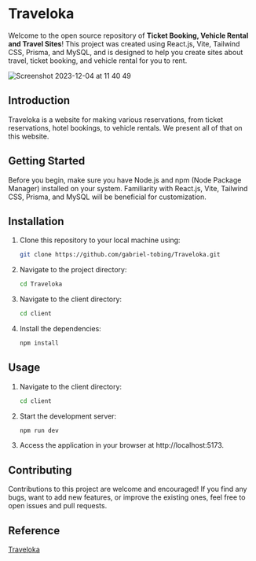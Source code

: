 # Traveloka

Welcome to the open source repository of **Ticket Booking, Vehicle Rental and Travel Sites**! This project was created using React.js, Vite, Tailwind CSS, Prisma, and MySQL, and is designed to help you create sites about travel, ticket booking, and vehicle rental for you to rent.

![Screenshot 2023-12-04 at 11 40 49](https://i.im.ge/2023/12/04/CBkxvq.demo.png)

## Introduction

Traveloka is a website for making various reservations, from ticket reservations, hotel bookings, to vehicle rentals. We present all of that on this website.

## Getting Started

Before you begin, make sure you have Node.js and npm (Node Package Manager) installed on your system. Familiarity with React.js, Vite, Tailwind CSS, Prisma, and MySQL will be beneficial for customization.

## Installation

1. Clone this repository to your local machine using:

   ```bash
   git clone https://github.com/gabriel-tobing/Traveloka.git
   ```

2. Navigate to the project directory:
   ```bash
   cd Traveloka
   ```
3. Navigate to the client directory:
   ```bash
   cd client
   ```
4. Install the dependencies:
   ```bash
   npm install
   ```

## Usage

1. Navigate to the client directory:
   ```bash
   cd client
   ```
2. Start the development server:
   ```bash
   npm run dev
   ```
3. Access the application in your browser at http://localhost:5173.

## Contributing

Contributions to this project are welcome and encouraged! If you find any bugs, want to add new features, or improve the existing ones, feel free to open issues and pull requests.

## Reference

[Traveloka](https://www.traveloka.com/en-id/)
